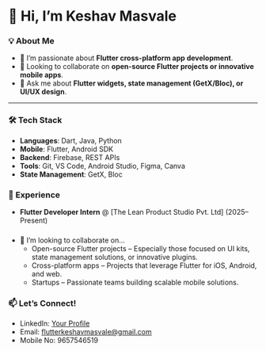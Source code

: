 # 👋 Hi, I’m Keshav Masvale

### 💡 About Me
- 🔭 I’m passionate about **Flutter cross-platform app development**.
- 👯 Looking to collaborate on **open-source Flutter projects or innovative mobile apps**.
- 💬 Ask me about **Flutter widgets, state management (GetX/Bloc), or UI/UX design**.

---

### 🛠️ Tech Stack
- **Languages**: Dart, Java, Python
- **Mobile**: Flutter, Android SDK  
- **Backend**: Firebase, REST APIs  
- **Tools**: Git, VS Code, Android Studio, Figma, Canva  
- **State Management**: GetX, Bloc  


### 📌 Experience
- **Flutter Developer Intern** @ [The Lean Product Studio Pvt. Ltd] (2025–Present)

###
- 💞️ I’m looking to collaborate on...
    - Open-source Flutter projects – Especially those focused on UI kits, state management solutions, or innovative plugins.
    - Cross-platform apps – Projects that leverage Flutter for iOS, Android, and web.
    - Startups – Passionate teams building scalable mobile solutions.

### 📫 Let’s Connect!
- LinkedIn: [Your Profile](www.linkedin.com/in/keshav-masvale-372bba250)
- Email: flutterkeshavmasvale@gmail.com 
- Mobile No: 9657546519
